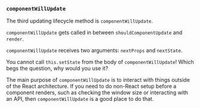 ### `componentWillUpdate`
The third updating lifecycle method is `componentWillUpdate`.

`componentWillUpdate` gets called in between `shouldComponentUpdate` and `render`.

`componentWillUpdate` receives two arguments: `nextProps` and `nextState`.

You cannot call `this.setState` from the body of `componentWillUpdate`! Which begs the question, why would you use it?

The main purpose of `componentWillUpdate` is to interact with things outside of the React architecture. If you need to do non-React setup before a component renders, such as checking the window size or interacting with an API, then `componentWillUpdate` is a good place to do that.